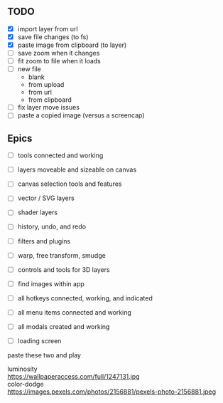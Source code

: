 ## TODO

- [X] import layer from url
- [X] save file changes (to fs)
- [X] paste image from clipboard (to layer)
- [ ] save zoom when it changes
- [ ] fit zoom to file when it loads
- [ ] new file
	- blank
	- from upload
	- from url
	- from clipboard
- [ ] fix layer move issues
- [ ] paste a copied image (versus a screencap)

## Epics
- [ ] tools connected and working
- [ ] layers moveable and sizeable on canvas
- [ ] canvas selection tools and features
- [ ] vector / SVG layers
- [ ] shader layers
- [ ] history, undo, and redo
- [ ] filters and plugins
- [ ] warp, free transform, smudge
- [ ] controls and tools for 3D layers

- [ ] find images within app
- [ ] all hotkeys connected, working, and indicated
- [ ] all menu items connected and working
- [ ] all modals created and working
- [ ] loading screen

paste these two and play

luminosity   
https://wallpaperaccess.com/full/1247131.jpg   
color-dodge   
https://images.pexels.com/photos/2156881/pexels-photo-2156881.jpeg   
